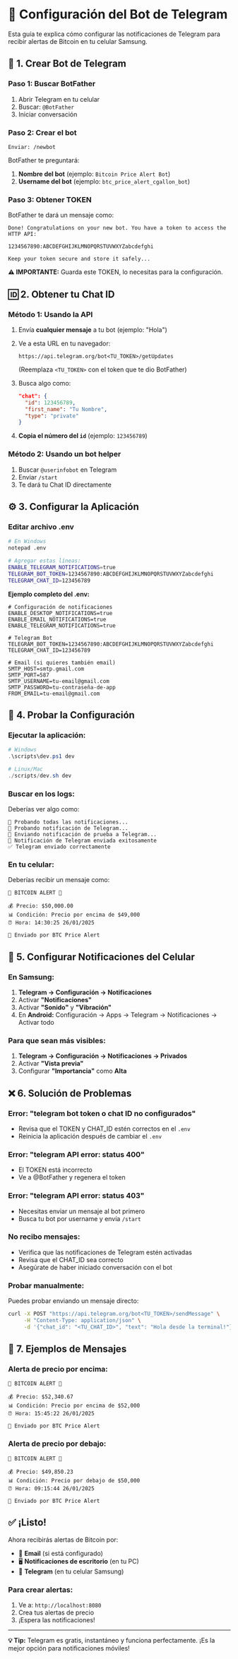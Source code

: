 # 🤖 Configuración del Bot de Telegram

Esta guía te explica cómo configurar las notificaciones de Telegram para recibir alertas de Bitcoin en tu celular Samsung.

## 📱 **1. Crear Bot de Telegram**

### **Paso 1: Buscar BotFather**
1. Abrir Telegram en tu celular
2. Buscar: `@BotFather` 
3. Iniciar conversación

### **Paso 2: Crear el bot**
```
Enviar: /newbot
```

BotFather te preguntará:
1. **Nombre del bot** (ejemplo: `Bitcoin Price Alert Bot`)
2. **Username del bot** (ejemplo: `btc_price_alert_cgallon_bot`)

### **Paso 3: Obtener TOKEN**
BotFather te dará un mensaje como:
```
Done! Congratulations on your new bot. You have a token to access the HTTP API:

1234567890:ABCDEFGHIJKLMNOPQRSTUVWXYZabcdefghi

Keep your token secure and store it safely...
```

**⚠️ IMPORTANTE:** Guarda este TOKEN, lo necesitas para la configuración.

## 🆔 **2. Obtener tu Chat ID**

### **Método 1: Usando la API**
1. Envía **cualquier mensaje** a tu bot (ejemplo: "Hola")
2. Ve a esta URL en tu navegador:
   ```
   https://api.telegram.org/bot<TU_TOKEN>/getUpdates
   ```
   (Reemplaza `<TU_TOKEN>` con el token que te dio BotFather)

3. Busca algo como:
   ```json
   "chat": {
     "id": 123456789,
     "first_name": "Tu Nombre",
     "type": "private"
   }
   ```

4. **Copia el número del `id`** (ejemplo: `123456789`)

### **Método 2: Usando un bot helper**
1. Buscar `@userinfobot` en Telegram
2. Enviar `/start`
3. Te dará tu Chat ID directamente

## ⚙️ **3. Configurar la Aplicación**

### **Editar archivo .env**
```bash
# En Windows
notepad .env

# Agregar estas líneas:
ENABLE_TELEGRAM_NOTIFICATIONS=true
TELEGRAM_BOT_TOKEN=1234567890:ABCDEFGHIJKLMNOPQRSTUVWXYZabcdefghi
TELEGRAM_CHAT_ID=123456789
```

**Ejemplo completo del .env:**
```env
# Configuración de notificaciones
ENABLE_DESKTOP_NOTIFICATIONS=true
ENABLE_EMAIL_NOTIFICATIONS=true
ENABLE_TELEGRAM_NOTIFICATIONS=true

# Telegram Bot
TELEGRAM_BOT_TOKEN=1234567890:ABCDEFGHIJKLMNOPQRSTUVWXYZabcdefghi
TELEGRAM_CHAT_ID=123456789

# Email (si quieres también email)
SMTP_HOST=smtp.gmail.com
SMTP_PORT=587
SMTP_USERNAME=tu-email@gmail.com
SMTP_PASSWORD=tu-contraseña-de-app
FROM_EMAIL=tu-email@gmail.com
```

## 🧪 **4. Probar la Configuración**

### **Ejecutar la aplicación:**
```powershell
# Windows
.\scripts\dev.ps1 dev

# Linux/Mac
./scripts/dev.sh dev
```

### **Buscar en los logs:**
Deberías ver algo como:
```
🧪 Probando todas las notificaciones...
📱 Probando notificación de Telegram...
📱 Enviando notificación de prueba a Telegram...
📱 Notificación de Telegram enviada exitosamente
✅ Telegram enviado correctamente
```

### **En tu celular:**
Deberías recibir un mensaje como:
```
🚨 BITCOIN ALERT 🚨

💰 Precio: $50,000.00
📊 Condición: Precio por encima de $49,000
⏰ Hora: 14:30:25 26/01/2025

🤖 Enviado por BTC Price Alert
```

## 🔧 **5. Configurar Notificaciones del Celular**

### **En Samsung:**
1. **Telegram → Configuración → Notificaciones**
2. Activar **"Notificaciones"**
3. Activar **"Sonido"** y **"Vibración"**
4. En **Android:** Configuración → Apps → Telegram → Notificaciones → Activar todo

### **Para que sean más visibles:**
1. **Telegram → Configuración → Notificaciones → Privados**
2. Activar **"Vista previa"**
3. Configurar **"Importancia"** como **Alta**

## ❌ **6. Solución de Problemas**

### **Error: "telegram bot token o chat ID no configurados"**
- Revisa que el TOKEN y CHAT_ID estén correctos en el `.env`
- Reinicia la aplicación después de cambiar el `.env`

### **Error: "telegram API error: status 400"**
- El TOKEN está incorrecto
- Ve a @BotFather y regenera el token

### **Error: "telegram API error: status 403"**
- Necesitas enviar un mensaje al bot primero
- Busca tu bot por username y envía `/start`

### **No recibo mensajes:**
- Verifica que las notificaciones de Telegram estén activadas
- Revisa que el CHAT_ID sea correcto
- Asegúrate de haber iniciado conversación con el bot

### **Probar manualmente:**
Puedes probar enviando un mensaje directo:
```bash
curl -X POST "https://api.telegram.org/bot<TU_TOKEN>/sendMessage" \
     -H "Content-Type: application/json" \
     -d '{"chat_id": "<TU_CHAT_ID>", "text": "Hola desde la terminal!"}'
```

## 🎯 **7. Ejemplos de Mensajes**

### **Alerta de precio por encima:**
```
🚨 BITCOIN ALERT 🚨

💰 Precio: $52,340.67
📊 Condición: Precio por encima de $52,000
⏰ Hora: 15:45:22 26/01/2025

🤖 Enviado por BTC Price Alert
```

### **Alerta de precio por debajo:**
```
🚨 BITCOIN ALERT 🚨

💰 Precio: $49,850.23
📊 Condición: Precio por debajo de $50,000
⏰ Hora: 09:15:44 26/01/2025

🤖 Enviado por BTC Price Alert
```

## ✅ **¡Listo!**

Ahora recibirás alertas de Bitcoin por:
- 📧 **Email** (si está configurado)
- 🖥️ **Notificaciones de escritorio** (en tu PC)
- 📱 **Telegram** (en tu celular Samsung)

### **Para crear alertas:**
1. Ve a: `http://localhost:8080`
2. Crea tus alertas de precio
3. ¡Espera las notificaciones!

---

**💡 Tip:** Telegram es gratis, instantáneo y funciona perfectamente. ¡Es la mejor opción para notificaciones móviles! 